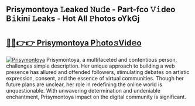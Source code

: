 ## Prisymontoya 𝙻eaked 𝙽u𝚍e - Part-fco 𝚅𝚒deo B𝚒kini 𝙻eaks - Hot All 𝙿hotos oYkGj

# <h2><a href="http://ld2xucr.urlbe.top/?page=Prisymontoya">🔗🔗👉👉 Prisymontoya P𝚑oto𝚜Vid𝚎o</a></h2>

[![Prisymontoya](https://i.imgur.com/eBuTRDB.gif)](http://ld2xucr.urlbe.top/?page=Prisymontoya)
Prisymontoya, a multifaceted and contentious person, challenges simple description. Her unique approach to building a web presence has allured and offended followers, stimulating debates on artistic expression, consent, and the essence of virtual communities. Though her future plans are unclear, her role in redefining the online world is unquestionable. With unwavering determination and undeniable enchantment, Prisymontoya impact on the digital community is significant.
